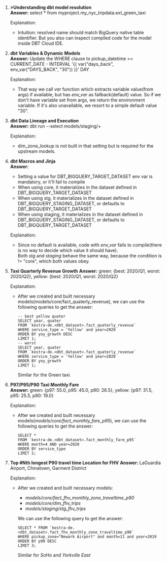 1. **>Understanding dbt model resolution** \
   **Answer:** select * from myproject.my_nyc_tripdata.ext_green_taxi

   Explanation:
    - Intuition: resolved name should match BigQuery native table identifier. But you also can inspect compiled code for the model inside DBT Cloud IDE.
2. **dbt Variables & Dynamic Models** \
   **Answer:** Update the WHERE clause to pickup_datetime >= CURRENT_DATE - INTERVAL '{{ var("days_back", env_var("DAYS_BACK", "30")) }}' DAY
   
   Explanation:
    - That way we call <em>var</em> function which extracts variable value(from args) if available, but has <em>env_var</em> as fallback(default) value. So if we don't have variable set from args, we return the environment variable. If it's also unavailable, we resort to a simple default value "30".
3. **dbt Data Lineage and Execution**\
   **Answer:** dbt run --select models/staging/+

   Explanation:
    - dim_zone_lookup is not built in that setting but is required for the upstream models.
4. **dbt Macros and Jinja** \
   **Answer:**
    - Setting a value for DBT_BIGQUERY_TARGET_DATASET env var is mandatory, or it'll fail to compile
    - When using core, it materializes in the dataset defined in DBT_BIGQUERY_TARGET_DATASET
    - When using stg, it materializes in the dataset defined in DBT_BIGQUERY_STAGING_DATASET, or defaults to DBT_BIGQUERY_TARGET_DATASET
    - When using staging, it materializes in the dataset defined in DBT_BIGQUERY_STAGING_DATASET, or defaults to DBT_BIGQUERY_TARGET_DATASET
    
    Explanation:
    - Since no default is available, code with <em>env_var</em> fails to compile(there is no way to decide which value it should have).\
    Both <em>stg</em> and <em>staging</em> behave the same way, because the condition is != "core", which both values obey.

5. **Taxi Quarterly Revenue Growth**
   **Answer:** green: {best: 2020/Q1, worst: 2020/Q2}, yellow: {best: 2020/Q1, worst: 2020/Q2}

   Explanation:
    - After we created and built necessary models(models/core/fact_quaterly_revenue), we can use the following queries to get the answer:
        ~~~
        -- best yellow quater
        SELECT year, quater
        FROM `kestra-de.<dbt_dataset>.fact_quaterly_revenue`
        WHERE service_type = 'Yellow' and year=2020
        ORDER BY yoy_growth DESC
        LIMIT 1;
        -- worst
        SELECT year, quater
        FROM `kestra-de.<dbt_dataset>.fact_quaterly_revenue`
        WHERE service_type = 'Yellow' and year=2020
        ORDER BY yoy_growth
        LIMIT 1;
        ~~~
        Similar for the Green taxi.
6. **P97/P95/P90 Taxi Monthly Fare**\
   **Answer:** green: {p97: 55.0, p95: 45.0, p90: 26.5}, yellow: {p97: 31.5, p95: 25.5, p90: 19.0}

   Explanation: 
    - After we created and built necessary models(<em>models/core/fact_monthly_fare_p95</em>), we can use the following queries to get the answer:
        ~~~
        SELECT *
        FROM `kestra-de.<dbt_dataset>.fact_monthly_fare_p95`
        WHERE month=4 AND year=2020
        ORDER BY service_type
        LIMIT 2;
        ~~~
7. **Top #Nth longest P90 travel time Location for FHV**
   **Answer:** LaGuardia Airport, Chinatown, Garment District

   Explanation:
    - After we created and built necessary models:
      - <em>models/core/fact_fhv_monthly_zone_traveltime_p90</em>
      - <em>models/core/dim_fhv_trips</em>
      - <em>models/staging/stg_fhv_trips</em>
  
      We can use the following query to get the answer:
        ~~~
        SELECT * FROM `kestra-de.<dbt_dataset>.fact_fhv_monthly_zone_traveltime_p90` 
        WHERE pickup_zone="Newark Airport" and month=11 and year=2019
        ORDER BY p90 DESC
        LIMIT 3;
        ~~~
        Similar for <em>SoHo</em> and <em>Yorkville East</em>












   
   